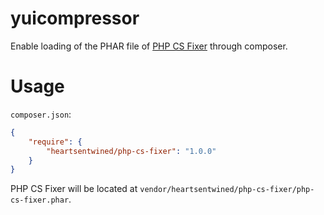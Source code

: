 # yuicompressor

Enable loading of the PHAR file of [PHP CS Fixer](https://github.com/fabpot/PHP-CS-Fixer) through composer.

# Usage

`composer.json`:

```json
{
    "require": {
        "heartsentwined/php-cs-fixer": "1.0.0"
    }
}
```

PHP CS Fixer will be located at `vendor/heartsentwined/php-cs-fixer/php-cs-fixer.phar`.
